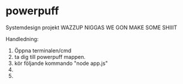 # powerpuff
Systemdesign projekt
WAZZUP NIGGAS WE GON MAKE SOME SHIIIT

Handledning: <br />
1) Öppna terminalen/cmd  <br />
2) ta dig till powerpuff mappen. <br />
2) kör följande kommando "node app.js" <br />
3) <br />
4) <br />
